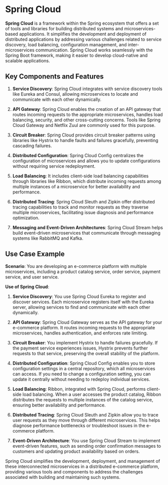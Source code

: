 # Spring Cloud

**Spring Cloud** is a framework within the Spring ecosystem that offers a set of tools and libraries for building distributed systems and microservices-based applications. It simplifies the development and deployment of distributed applications by addressing various challenges related to service discovery, load balancing, configuration management, and inter-microservices communication. Spring Cloud works seamlessly with the Spring Boot framework, making it easier to develop cloud-native and scalable applications.

## Key Components and Features

1. **Service Discovery**: Spring Cloud integrates with service discovery tools like Eureka and Consul, allowing microservices to locate and communicate with each other dynamically.

2. **API Gateway**: Spring Cloud enables the creation of an API gateway that routes incoming requests to the appropriate microservices, handles load balancing, security, and other cross-cutting concerns. Tools like Spring Cloud Gateway and Netflix Zuul are commonly used for this purpose.

3. **Circuit Breaker**: Spring Cloud provides circuit breaker patterns using libraries like Hystrix to handle faults and failures gracefully, preventing cascading failures.

4. **Distributed Configuration**: Spring Cloud Config centralizes the configuration of microservices and allows you to update configurations without requiring service redeployment.

5. **Load Balancing**: It includes client-side load balancing capabilities through libraries like Ribbon, which distribute incoming requests among multiple instances of a microservice for better availability and performance.

6. **Distributed Tracing**: Spring Cloud Sleuth and Zipkin offer distributed tracing capabilities to track and monitor requests as they traverse multiple microservices, facilitating issue diagnosis and performance optimization.

7. **Messaging and Event-Driven Architectures**: Spring Cloud Stream helps build event-driven microservices that communicate through messaging systems like RabbitMQ and Kafka.

## Use Case Example

**Scenario**: You are developing an e-commerce platform with multiple microservices, including a product catalog service, order service, payment service, and user service.

**Use of Spring Cloud**:

1. **Service Discovery**: You use Spring Cloud Eureka to register and discover services. Each microservice registers itself with the Eureka server, allowing services to find and communicate with each other dynamically.

2. **API Gateway**: Spring Cloud Gateway serves as the API gateway for your e-commerce platform. It routes incoming requests to the appropriate microservices, handles authentication, and enforces rate limiting.

3. **Circuit Breaker**: You implement Hystrix to handle failures gracefully. If the payment service experiences issues, Hystrix prevents further requests to that service, preserving the overall stability of the platform.

4. **Distributed Configuration**: Spring Cloud Config enables you to store configuration settings in a central repository, which all microservices can access. If you need to change a configuration setting, you can update it centrally without needing to redeploy individual services.

5. **Load Balancing**: Ribbon, integrated with Spring Cloud, performs client-side load balancing. When a user accesses the product catalog, Ribbon distributes the requests to multiple instances of the catalog service, ensuring better availability and performance.

6. **Distributed Tracing**: Spring Cloud Sleuth and Zipkin allow you to trace user requests as they move through different microservices. This helps diagnose performance bottlenecks or troubleshoot issues in the e-commerce platform.

7. **Event-Driven Architecture**: You use Spring Cloud Stream to implement event-driven features, such as sending order confirmation messages to customers and updating product availability based on orders.

Spring Cloud simplifies the development, deployment, and management of these interconnected microservices in a distributed e-commerce platform, providing various tools and components to address the challenges associated with building and maintaining such systems.
